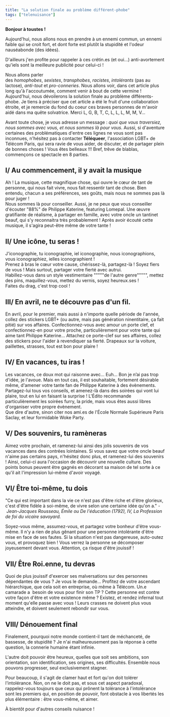 ```yaml
---
title: "La solution finale au problème différent-phobe"
tags: ["telenuisance"]
---
```


**Bonjour à toustes !**  
  
Aujourd'hui, nous allons nous en prendre à un ennemi commun, un ennemi faible qui se croit fort, et dont forte est plutôt la stupidité et l'odeur nauséabonde (des idées).  

D'ailleurs j'en profite pour rappeler à ces crétin.es (et oui...) anti-avortement qu'iels sont la meilleure publicité pour celui-ci !
  

Nous allons parler des *homophobes*, *sexistes*, *transphobes*, *racistes*, *intolérants* (pas au lactose), *anti-tout* et *pro-conneries*. Nous allons voir, dans cet article plus long qu'à l'accoutumée, comment venir à bout de cette vermine !  
Aujourd'hui, nous dévoilerons la solution finale au problème différents-phobe. Je tiens à préciser que cet article a été le fruit d'une collaboration étroite, et je remercie du fond du coeur ces braves personnes de m'avoir aidé dans ma quête solvatrice. Merci L, G, B, T, C, L, L, L, M, M, V...  
  
Avant toute chose, je vous adresse un message : _quoi que vous traversiez, nous sommes avec vous, et nous sommes là pour vous_. Aussi, si d'aventure certaines des problématiques d'entre ces lignes ne vous sont pas inconnues, n'hésitez pas à contacter **Téléqueer**, l'association LGBT+ de Télécom Paris, qui sera ravie de vous aider, de discuter, et de partager plein de bonnes choses ! Vous êtes belleaux !!! Bref, trêve de blablas, commençons ce spectacle en 8 parties.  

  

## I/ Au commencement, il y avait la musique
Ah ! La musique, cette magnifique chose, qui ouvre le cœur de tant de personne, qui nous fait vivre, nous fait ressentir tant de chose. Bien entendu, chacun a ses préférences, ses goûts, mais nous ne sommes pas là pour juger !  
Nous sommes là pour conseiller. Aussi, je ne peux que vous conseiller d'écouter "88%" de Philippe Katerine, featuring Lomepal. Une œuvre gratifiante de réalisme, à partager en famille, avec votre oncle un tantinet beauf, qui s'y reconnaitra très probablement ! Après avoir écouté cette musique, il s'agira peut-être même de votre tante !

## II/ Une icône, tu seras !

J'iconographie, tu iconographie, iel iconographie, nous iconographions, vous iconographiez, ielles iconographient !  
Prenez à bras le cœur votre cause, chérissez-là, partagez-là ! Soyez fiers de vous ! Mais surtout, partager votre fierté avec autrui.  
Habillez-vous dans un style vestimentaire """""de l'autre genre""""", mettez des pins, maquillez-vous, mettez du vernis, soyez heureux.ses !  
Faites du drag, c'est trop cool !

## III/ En avril, ne te découvre pas d'un fil.
En avril, pour le premier, mais aussi à n'importe quelle période de l'année, collez des stickers LGBT+ (ou autre, mais pas génération ninentitaire, ça fait pitié) sur vos affaires. Confectionnez-vous avec amour un porte clef, et confectionnez-en pour votre proche, particulièrement pour votre tante qui aime tant Philippe Katerine... Attachez ce porte-clef sur ses affaires, collez des stickers pour l'aider à revendiquer sa fierté. Drapeaux sur la voiture, paillettes, strasses, tout est bon pour plaire !  
  
  
## IV/ En vacances, tu iras !
Les vacances, ce doux mot qui raisonne avec... Euh... Bon je n’ai pas trop d'idée, je l'avoue. Mais en tout cas, il est souhaitable, fortement désirable même, d'amener votre tante fan de Philippe Katerine à des évènements.  
Partagez-lui tous vos conseils, et amenez-là dans des soirées qui vont lui plaire, tout en lui en faisant la surprise ! L'Édito recommande particulièrement les soirées furry, la pride, mais vous êtes aussi libres d'organiser votre propre évènement.  
Que dire d'autre, sinon citer nos ami.es de l'École Normale Supérieure Paris Saclay, et leur formidable Woke Party.  
  
  
## V/ Des souvenirs, tu ramèneras
Aimez votre prochain, et ramenez-lui ainsi des jolis souvenirs de vos vacances dans des contrées lointaines. Si vous savez que votre oncle beauf n'aime pas certains pays, n'hésitez donc plus, et ramenez-lui des souvenirs ! Ainsi, celui-ci aura l'occasion de découvrir une nouvelle culture. Des points bonus peuvent être gagnés en décorant sa maison de tel sorte à ce qu'il ait l'impression lui-même d'avoir voyagé.  
  
  
## VI/ Être toi-même, tu dois
"Ce qui est important dans la vie ce n'est pas d'être riche et d'être glorieux, c'est d'être fidèle à soi-même, de vivre selon une certaine idée qu'on a." - _Jean-Jacques Rousseau, Émile ou De l'éducation (1792), IV, La Profession de foi du vicaire savoyard._  
  
Soyez-vous même, assumez-vous, et partagez votre bonheur d'être vous-même. Il n'y a rien de plus gênant pour une personne intolérante d'être mise en face de ses fautes. Si la situation n'est pas dangereuse, auto-outez vous, et provoquez bien ! Vous verrez la personne se décomposer joyeusement devant vous. Attention, ça risque d'être jouissif !

## VII/ Être Roi.enne, tu devras

Quoi de plus jouissif d'exercer ses malversations sur des personnes dépendantes de vous ? Je vous le demande... Profitez de votre ascendant hiérarchique, que cela soit en entreprise, où même à Télécom. Un.e camarade a  besoin de vous pour finir son TP ? Cette personne est contre votre façon d'être et votre existence même ? Existez, et rendez infernal tout moment qu'elle passe avec vous ! Leurs crasses ne doivent plus vous atteindre, et doivent seulement rebondir sur vous.

  

## VIII/ Dénouement final

Finalement, pourquoi notre monde contient-il tant de méchanceté, de bassesse, de stupidité ? Je n'ai malheureusement pas la réponse à cette question, la connerie humaine étant infinie.

L'autre doit pouvoir être heureux, quelles que soit ses ambitions, son orientation, son identification, ses origines, ses difficultés. Ensemble nous pouvons progresser, seul exclusivement stagner.  

Pour beaucoup, il s'agit de clamer haut et fort qu'on doit tolérer l'intolérance. Non, on ne le doit pas, et sous cet aspect paradoxal, rappelez-vous toujours que ceux qui prônent la tolérance à l'intolérance sont les premiers qui, en position de pouvoir, font obstacle à vos libertés les plus élémentaire : être vous-même, et aimer.

  

À bientôt pour d'autres conseils nuisance !